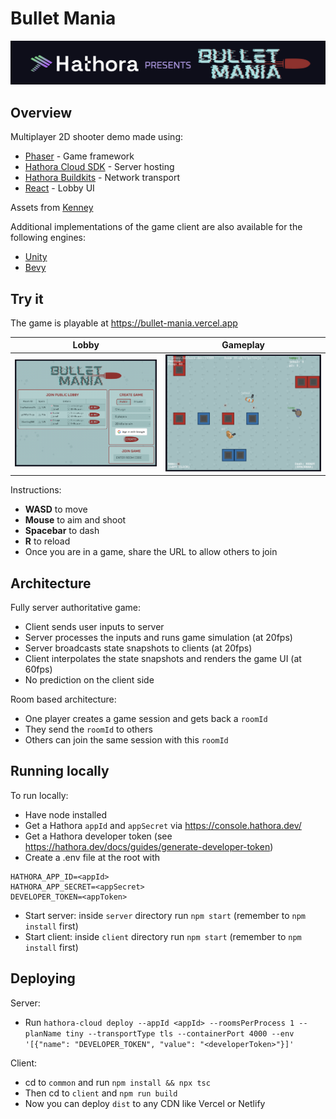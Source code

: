 # Bullet Mania
![Hathora presents Bullet Mania](/client/src/assets/screenshots/banner.png)

## Overview 

Multiplayer 2D shooter demo made using:
  - [Phaser](https://phaser.io/) - Game framework
  - [Hathora Cloud SDK](https://github.com/hathora/hathora-cloud-sdks) - Server hosting
  - [Hathora Buildkits](https://github.com/hathora/buildkits) - Network transport
  - [React](https://react.dev/) - Lobby UI

Assets from [Kenney](https://kenney.nl/assets/top-down-shooter)

Additional implementations of the game client are also available for the following engines:
  - [Unity](https://github.com/hathora/topdown-shooter-unity-client)
  - [Bevy](https://github.com/hathora/topdown-shooter-bevy-client)

## Try it

The game is playable at https://bullet-mania.vercel.app

Lobby            |  Gameplay
:-------------------------:|:-------------------------:
![A screenshot of the completed top-down shooter lobby.](/client/src/assets/screenshots/lobby_screenshot.png) |  ![A screenshot of the completed top-down shooter game in action.](/client/src/assets/screenshots/gameplay_screenshot_cropped.png)

Instructions:

  - **WASD** to move
  - **Mouse** to aim and shoot
  - **Spacebar** to dash
  - **R** to reload
  - Once you are in a game, share the URL to allow others to join

## Architecture

Fully server authoritative game:
- Client sends user inputs to server
- Server processes the inputs and runs game simulation (at 20fps)
- Server broadcasts state snapshots to clients (at 20fps)
- Client interpolates the state snapshots and renders the game UI (at 60fps)
- No prediction on the client side

Room based architecture:
- One player creates a game session and gets back a `roomId`
- They send the `roomId` to others
- Others can join the same session with this `roomId`

## Running locally 

To run locally:
- Have node installed
- Get a Hathora `appId` and `appSecret` via https://console.hathora.dev/
- Get a Hathora developer token (see https://hathora.dev/docs/guides/generate-developer-token)
- Create a .env file at the root with
```
HATHORA_APP_ID=<appId>
HATHORA_APP_SECRET=<appSecret>
DEVELOPER_TOKEN=<appToken>
```
- Start server: inside `server` directory run `npm start` (remember to `npm install` first)
- Start client: inside `client` directory run `npm start` (remember to `npm install` first)

## Deploying

Server:
- Run `hathora-cloud deploy --appId <appId> --roomsPerProcess 1 --planName tiny --transportType tls --containerPort 4000 --env '[{"name": "DEVELOPER_TOKEN", "value": "<developerToken>"}]'`

Client:
- cd to `common` and run `npm install && npx tsc`
- Then cd to `client` and `npm run build`
- Now you can deploy `dist` to any CDN like Vercel or Netlify
